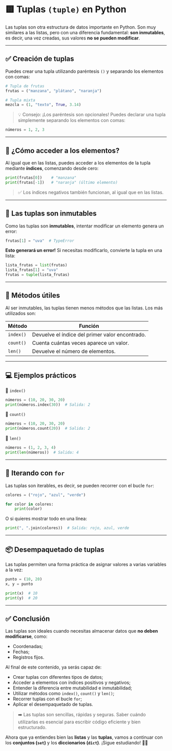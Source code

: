 
# 🟨 Tuplas ``(tuple)`` en Python

Las tuplas son otra estructura de datos importante en Python. Son muy similares a las listas, pero con una diferencia fundamental: **son inmutables**, es decir, una vez creadas, sus valores **no se pueden modificar**.

---

## ✅ Creación de tuplas

Puedes crear una tupla utilizando paréntesis `()` y separando los elementos con comas:

```python
# Tupla de frutas
frutas = ("manzana", "plátano", "naranja")

# Tupla mixta
mezcla = (1, "texto", True, 3.14)
```

> 💡 Consejo: ¡Los paréntesis son opcionales! Puedes declarar una tupla simplemente separando los elementos con comas:

```python
números = 1, 2, 3
```

---

## 🔎 ¿Cómo acceder a los elementos?

Al igual que en las listas, puedes acceder a los elementos de la tupla mediante **índices**, comenzando desde cero:

```python
print(frutas[0])    # "manzana"
print(frutas[-1])   # "naranja" (último elemento)
```

> ✅ Los índices negativos también funcionan, al igual que en las listas.

---

## 🚫 Las tuplas son inmutables

Como las tuplas son **inmutables**, intentar modificar un elemento genera un error:

```python
frutas[1] = "uva"  # TypeError
```

**Esto generará un error!** Si necesitas modificarlo, convierte la tupla en una lista:

```python
lista_frutas = list(frutas)
lista_frutas[1] = "uva"
frutas = tuple(lista_frutas)
```

---

## 🧰 Métodos útiles

Al ser inmutables, las tuplas tienen menos métodos que las listas. Los más utilizados son:

| Método    | Función                                                |
|-----------|--------------------------------------------------------|
| `index()` | Devuelve el índice del primer valor encontrado.         |
| `count()` | Cuenta cuántas veces aparece un valor.                  |
| `len()`   | Devuelve el número de elementos.                             |

---

## 💻 Ejemplos prácticos

🔖 `index()`

```python
números = (10, 20, 30, 20)
print(números.index(30))  # Salida: 2
```

🔖 `count()`

```python
números = (10, 20, 30, 20)
print(números.count(20))  # Salida: 2
```

🔖 `len()`

```python
números = (1, 2, 3, 4)
print(len(números))  # Salida: 4
```

---

## 🔁 Iterando con `for`

Las tuplas son iterables, es decir, se pueden recorrer con el bucle `for`:

```python
colores = ("rojo", "azul", "verde")

for color in colores:
    print(color)
```

O si quieres mostrar todo en una línea:

```python
print(", ".join(colores))  # Salida: rojo, azul, verde
```

---

## 📦 Desempaquetado de tuplas

Las tuplas permiten una forma práctica de asignar valores a varias variables a la vez:

```python
punto = (10, 20)
x, y = punto

print(x)  # 10
print(y)  # 20
```

---

## ✅ Conclusión

Las tuplas son ideales cuando necesitas almacenar datos que **no deben modificarse**, como:

- Coordenadas;
- Fechas;
- Registros fijos.

Al final de este contenido, ya serás capaz de:

- Crear tuplas con diferentes tipos de datos;
- Acceder a elementos con índices positivos y negativos;
- Entender la diferencia entre mutabilidad e inmutabilidad;
- Utilizar métodos como `index()`, `count()` y `len()`;
- Recorrer tuplas con el bucle `for`;
- Aplicar el desempaquetado de tuplas.

> ➡️ Las tuplas son sencillas, rápidas y seguras. Saber cuándo utilizarlas es esencial para escribir código eficiente y bien estructurado.

Ahora que ya entiendes bien las **listas** y las **tuplas**, vamos a continuar con los **conjuntos (`set`)** y los **diccionarios (`dict`)**. ¡Sigue estudiando! 💪🐍